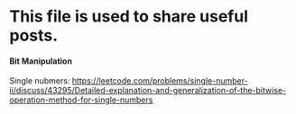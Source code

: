 # This file is used to share useful posts.
#### Bit Manipulation
Single nubmers:
https://leetcode.com/problems/single-number-ii/discuss/43295/Detailed-explanation-and-generalization-of-the-bitwise-operation-method-for-single-numbers
